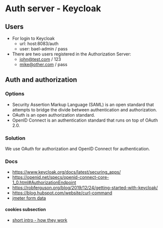 # Auth server - Keycloak

## Users
- For login to Keycloak
  - url: host:8083/auth
  - user: bael-admin / pass
- There are two users registered in the Authorization Server:
  - john@test.com / 123
  - mike@other.com / pass


## Auth and authorization
### Options
- Security Assertion Markup Language (SAML) is an open standard that attempts to bridge the divide between authentication and authorization.
- OAuth is an open authorization standard.
- OpenID Connect is an authentication standard that runs on top of OAuth 2.0.



### Solution
We use OAuth for authorization and OpenID Connect for authentication.

### Docs
- https://www.keycloak.org/docs/latest/securing_apps/
- https://openid.net/specs/openid-connect-core-1_0.html#AuthorizationEndpoint
- https://robferguson.org/blog/2019/12/24/getting-started-with-keycloak/
- https://blog.hubspot.com/website/curl-command
- [jmeter form data](https://stackoverflow.com/questions/11250555/how-send-application-x-www-form-urlencoded-params-to-a-restserver-with-jmeter)
#### cookies subsection
- [short intro - how they work](https://stackoverflow.com/questions/8409705/how-do-javascript-cookies-get-sent-to-the-browser-and-how-are-they-verified)
